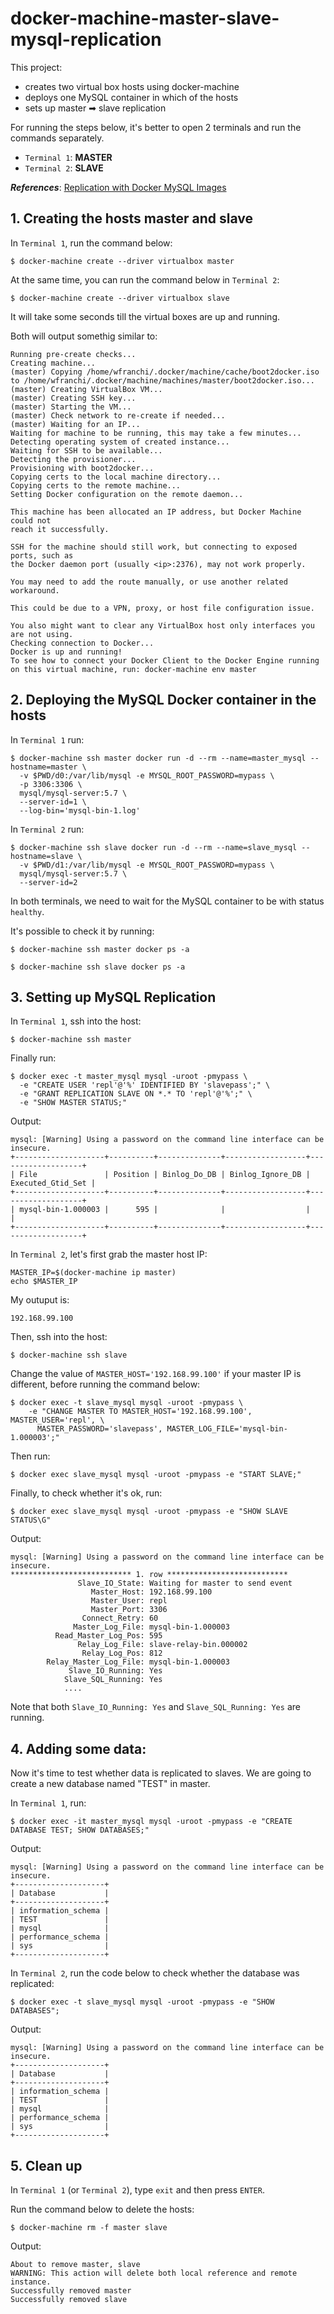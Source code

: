 # docker-machine-master-slave-mysql-replication
This project: 
- creates two virtual box hosts using docker-machine
- deploys one MySQL container in which of the hosts
- sets up master ➡ slave replication

For running the steps below, it's better to open 2 terminals and run the commands separately.
- `Terminal 1`: **MASTER**
- `Terminal 2`: **SLAVE**

***References***: [Replication with Docker MySQL Images](https://github.com/wagnerjfr/mysql-master-slaves-replication-docker)

## 1. Creating the hosts master and slave
In `Terminal 1`, run the command below:
```
$ docker-machine create --driver virtualbox master
```
At the same time, you can run the command below in `Terminal 2`:
```
$ docker-machine create --driver virtualbox slave
```
It will take some seconds till the virtual boxes are up and running.

Both will output somethig similar to:
```console
Running pre-create checks...
Creating machine...
(master) Copying /home/wfranchi/.docker/machine/cache/boot2docker.iso to /home/wfranchi/.docker/machine/machines/master/boot2docker.iso...
(master) Creating VirtualBox VM...
(master) Creating SSH key...
(master) Starting the VM...
(master) Check network to re-create if needed...
(master) Waiting for an IP...
Waiting for machine to be running, this may take a few minutes...
Detecting operating system of created instance...
Waiting for SSH to be available...
Detecting the provisioner...
Provisioning with boot2docker...
Copying certs to the local machine directory...
Copying certs to the remote machine...
Setting Docker configuration on the remote daemon...

This machine has been allocated an IP address, but Docker Machine could not
reach it successfully.

SSH for the machine should still work, but connecting to exposed ports, such as
the Docker daemon port (usually <ip>:2376), may not work properly.

You may need to add the route manually, or use another related workaround.

This could be due to a VPN, proxy, or host file configuration issue.

You also might want to clear any VirtualBox host only interfaces you are not using.
Checking connection to Docker...
Docker is up and running!
To see how to connect your Docker Client to the Docker Engine running on this virtual machine, run: docker-machine env master
```
## 2. Deploying the MySQL Docker container in the hosts
In `Terminal 1` run:
```
$ docker-machine ssh master docker run -d --rm --name=master_mysql --hostname=master \
  -v $PWD/d0:/var/lib/mysql -e MYSQL_ROOT_PASSWORD=mypass \
  -p 3306:3306 \
  mysql/mysql-server:5.7 \
  --server-id=1 \
  --log-bin='mysql-bin-1.log'
```
In `Terminal 2` run:
```
$ docker-machine ssh slave docker run -d --rm --name=slave_mysql --hostname=slave \
  -v $PWD/d1:/var/lib/mysql -e MYSQL_ROOT_PASSWORD=mypass \
  mysql/mysql-server:5.7 \
  --server-id=2
```
In both terminals, we need to wait for the MySQL container to be with status `healthy`.

It's possible to check it by running:
```
$ docker-machine ssh master docker ps -a

$ docker-machine ssh slave docker ps -a
```

## 3. Setting up MySQL Replication
In `Terminal 1`, ssh into the host:
```
$ docker-machine ssh master
```
Finally run:
```
$ docker exec -t master_mysql mysql -uroot -pmypass \
  -e "CREATE USER 'repl'@'%' IDENTIFIED BY 'slavepass';" \
  -e "GRANT REPLICATION SLAVE ON *.* TO 'repl'@'%';" \
  -e "SHOW MASTER STATUS;"
```
Output:
```console
mysql: [Warning] Using a password on the command line interface can be insecure.
+--------------------+----------+--------------+------------------+-------------------+
| File               | Position | Binlog_Do_DB | Binlog_Ignore_DB | Executed_Gtid_Set |
+--------------------+----------+--------------+------------------+-------------------+
| mysql-bin-1.000003 |      595 |              |                  |                   |
+--------------------+----------+--------------+------------------+-------------------+
```

In `Terminal 2`,  let's first grab the master host IP:
```
MASTER_IP=$(docker-machine ip master)
echo $MASTER_IP
```
My outuput is:
```console
192.168.99.100
```
Then, ssh into the host:
```
$ docker-machine ssh slave
```
Change the value of `MASTER_HOST='192.168.99.100'` if your master IP is different, before running the command below:
```
$ docker exec -t slave_mysql mysql -uroot -pmypass \
    -e "CHANGE MASTER TO MASTER_HOST='192.168.99.100', MASTER_USER='repl', \
      MASTER_PASSWORD='slavepass', MASTER_LOG_FILE='mysql-bin-1.000003';"
```
Then run:
```
$ docker exec slave_mysql mysql -uroot -pmypass -e "START SLAVE;"
```
Finally, to check whether it's ok, run:
```
$ docker exec slave_mysql mysql -uroot -pmypass -e "SHOW SLAVE STATUS\G"
```
Output:
```console
mysql: [Warning] Using a password on the command line interface can be insecure.
*************************** 1. row ***************************
               Slave_IO_State: Waiting for master to send event
                  Master_Host: 192.168.99.100
                  Master_User: repl
                  Master_Port: 3306
                Connect_Retry: 60
              Master_Log_File: mysql-bin-1.000003
          Read_Master_Log_Pos: 595
               Relay_Log_File: slave-relay-bin.000002
                Relay_Log_Pos: 812
        Relay_Master_Log_File: mysql-bin-1.000003
             Slave_IO_Running: Yes
            Slave_SQL_Running: Yes
            ....
```
Note that both `Slave_IO_Running: Yes` and `Slave_SQL_Running: Yes` are running.

## 4. Adding some data:

Now it's time to test whether data is replicated to slaves. We are going to create a new database named "TEST" in master.

In `Terminal 1`, run:
```
$ docker exec -it master_mysql mysql -uroot -pmypass -e "CREATE DATABASE TEST; SHOW DATABASES;"
```
Output:
```console
mysql: [Warning] Using a password on the command line interface can be insecure.
+--------------------+
| Database           |
+--------------------+
| information_schema |
| TEST               |
| mysql              |
| performance_schema |
| sys                |
+--------------------+
```
In `Terminal 2`, run the code below to check whether the database was replicated:
```
$ docker exec -t slave_mysql mysql -uroot -pmypass -e "SHOW DATABASES";
```
Output:
```console
mysql: [Warning] Using a password on the command line interface can be insecure.
+--------------------+
| Database           |
+--------------------+
| information_schema |
| TEST               |
| mysql              |
| performance_schema |
| sys                |
+--------------------+
```
## 5. Clean up
In `Terminal 1` (or `Terminal 2`), type `exit` and then press `ENTER`.

Run the command below to delete the hosts:
```
$ docker-machine rm -f master slave
```
Output:
```console
About to remove master, slave
WARNING: This action will delete both local reference and remote instance.
Successfully removed master
Successfully removed slave
```
